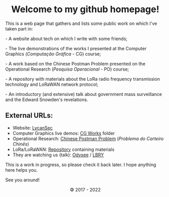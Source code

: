 # <center>Welcome to my github homepage!</center>

This is a web page that gathers and lists some public work on which I've taken part in:

\- A website about tech on which I write with some friends;

\- The live demonstrations of the works I presented at the Computer Graphics (*Computação Gráfica* - CG) course;

\- A work based on the Chinese Postman Problem presented on the Operational Research (*Pesquisa Operacional* - PO) course;

\- A repository with materials about the LoRa radio frequency transmission technology and LoRaWAN network protocol;

\- An introductory (and extensive) talk about government mass surveillance and the Edward Snowden's revelations.

## External URLs:

- Website: [LycanSec](https://lycansec.wordpress.com/)
- Computer Graphics live demos: [CG Works](https://oliveiraleo.github.io/CG/works/) folder
- Operational Research: [Chinese Postman Problem](https://github.com/oliveiraleo/PO-DEMLURB) (*Problema do Carteiro Chinês*)
- LoRa/LoRaWAN: [Repository](https://github.com/oliveiraleo/LoRa) containing materials
- They are watching us (talk): [Odysee](https://odysee.com/@leo_http:5/they:9d) / [LBRY](lbry://@leo_http:5/they:9d)

This is a work in progress, so please check it back later. I hope anything here helps you.

See you around!

<center>&#127279; 2017 - 2022</center>
